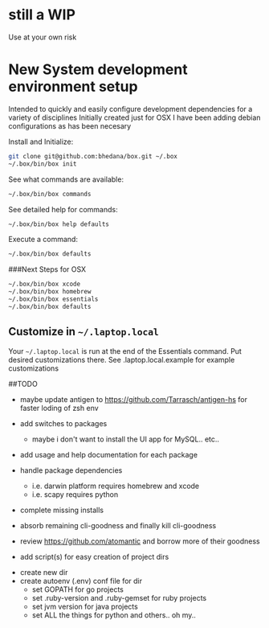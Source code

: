 # still a WIP
Use at your own risk

# New System development environment setup
Intended to quickly and easily configure development dependencies for a variety of disciplines
Initially created just for OSX I have been adding debian configurations as has been necesary

Install and Initialize:
```bash
git clone git@github.com:bhedana/box.git ~/.box
~/.box/bin/box init
```

See what commands are available:
```bash
~/.box/bin/box commands
```

See detailed help for commands:
```bash
~/.box/bin/box help defaults
```

Execute a command:
```bash
~/.box/bin/box defaults
```

###Next Steps for OSX
```bash
~/.box/bin/box xcode
~/.box/bin/box homebrew
~/.box/bin/box essentials
~/.box/bin/box defaults
```

Customize in `~/.laptop.local`
------------------------------
  Your `~/.laptop.local` is run at the end of the Essentials command.
  Put desired customizations there.
  See .laptop.local.example for example customizations


##TODO

* maybe update antigen to https://github.com/Tarrasch/antigen-hs for faster loding of zsh env

* add switches to packages
  - maybe i don't want to install the UI app for MySQL.. etc..

* add usage and help documentation for each package

* handle package dependencies
  - i.e. darwin platform requires homebrew and xcode
  - i.e. scapy requires python

* complete missing installs
 
* absorb remaining cli-goodness and finally kill cli-goodness

* review https://github.com/atomantic and borrow more of their goodness

* add script(s) for easy creation of project dirs
 - create new dir
 - create autoenv (.env) conf file for dir
   - set GOPATH for go projects
   - set .ruby-version and .ruby-gemset for ruby projects
   - set jvm version for java projects
   - set ALL the things for python and others.. oh my..

